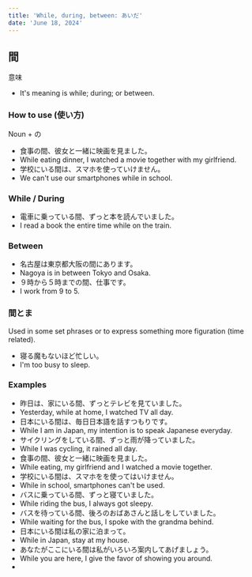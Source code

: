 ```yaml
---
title: 'While, during, between: あいだ'
date: 'June 18, 2024'
---
```


## 間
意味
- It's meaning is while; during; or between.

### How to use (使い方)
Noun + の
- 食事の間、彼女と一緒に映画を見ました。
- While eating dinner, I watched a movie together with my girlfriend.
- 学校にいる間は、スマホを使っていけません。
- We can't use our smartphones while in school.

### While / During
- 電車に乗っている間、ずっと本を読んでいました。
- I read a book the entire time while on the train.

### Between
- 名古屋は東京都大阪の間にあります。
- Nagoya is in between Tokyo and Osaka.
- ９時から５時までの間、仕事です。
- I work from 9 to 5.

### 間とま
Used in some set phrases or to express something more figuration (time related).
- 寝る魔もないほど忙しい。
- I'm too busy to sleep.

### Examples
- 昨日は、家にいる間、ずっとテレビを見ていました。
- Yesterday, while at home, I watched TV all day.
- 日本にいる間は、毎日日本語を話すつもりです。
- While I am in Japan, my intention is to speak Japanese everyday.
- サイクリングをしている間、ずっと雨が降っていました。
- While I was cycling, it rained all day.
- 食事の間、彼女と一緒に映画を見ました。
- While eating, my girlfriend and I watched a movie together.
- 学校にいる間は、スマホをを使ってはいけません。
- While in school, smartphones can't be used.
- バスに乗っている間、ずっと寝ていました。
- While riding the bus, I always got sleepy.
- バスを待っている間、後ろのおばあさんと話しをしていました。
- While waiting for the bus, I spoke with the grandma behind.
- 日本にいる間は私の家に泊まって。
- While in Japan, stay at my house.
- あなたがここにいる間は私がいろいろ案内してあげましょう。
- While you are here, I give the favor of showing you around.
-